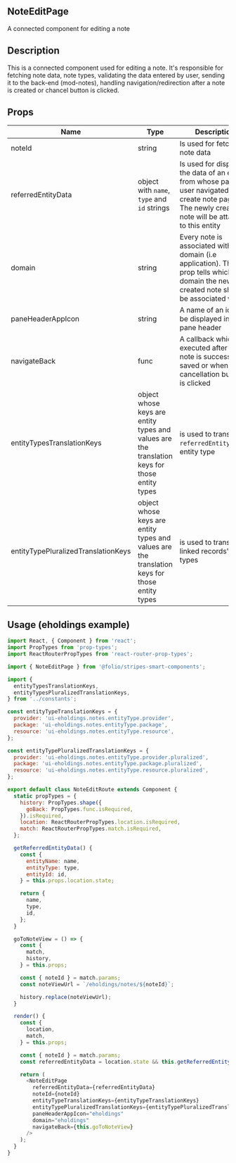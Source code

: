 ## NoteEditPage
A connected component for editing a note

## Description
This is a connected component used for editing a note. It's responsible for fetching note data, note types, validating the data entered by user, sending it to the back-end (mod-notes), handling navigation/redirection after a note is created or chancel button is clicked.

## Props
|         Name           |            Type             |                    Description                        |
| ---------------------- | --------------------------- | ----------------------------------------------------- |
| noteId     | string | Is used for fetching note data |
| referredEntityData     | object with `name`, `type` and `id` strings | Is used for displaying the data of an entity from whose page a user navigated to the create note page. The newly created note will be attached to this entity |
| domain | string | Every note is associated with a domain (i.e application). This prop tells which domain the newly created note should be associated with |
| paneHeaderAppIcon | string | A name of an icon to be displayed in the pane header |
| navigateBack | func | A callback which is executed after the note is successfully saved or when cancellation button is clicked |
| entityTypesTranslationKeys | object whose keys are entity types and values are the translation keys for those entity types | is used to translate `referredEntityData`'s entity type |
| entityTypePluralizedTranslationKeys | object whose keys are entity types and values are the translation keys for those entity types | is used to translate linked records' entity types |

## Usage (eholdings example)
```js
import React, { Component } from 'react';
import PropTypes from 'prop-types';
import ReactRouterPropTypes from 'react-router-prop-types';

import { NoteEditPage } from '@folio/stripes-smart-components';

import {
  entityTypesTranslationKeys,
  entityTypesPluralizedTranslationKeys,
} from '../constants';

const entityTypeTranslationKeys = {
  provider: 'ui-eholdings.notes.entityType.provider',
  package: 'ui-eholdings.notes.entityType.package',
  resource: 'ui-eholdings.notes.entityType.resource',
};

const entityTypePluralizedTranslationKeys = {
  provider: 'ui-eholdings.notes.entityType.provider.pluralized',
  package: 'ui-eholdings.notes.entityType.package.pluralized',
  resource: 'ui-eholdings.notes.entityType.resource.pluralized',
};

export default class NoteEditRoute extends Component {
  static propTypes = {
    history: PropTypes.shape({
      goBack: PropTypes.func.isRequired,
    }).isRequired,
    location: ReactRouterPropTypes.location.isRequired,
    match: ReactRouterPropTypes.match.isRequired,
  };

  getReferredEntityData() {
    const {
      entityName: name,
      entityType: type,
      entityId: id,
    } = this.props.location.state;

    return {
      name,
      type,
      id,
    };
  }

  goToNoteView = () => {
    const {
      match,
      history,
    } = this.props;

    const { noteId } = match.params;
    const noteViewUrl = `/eholdings/notes/${noteId}`;

    history.replace(noteViewUrl);
  }

  render() {
    const {
      location,
      match,
    } = this.props;

    const { noteId } = match.params;
    const referredEntityData = location.state && this.getReferredEntityData();

    return (
      <NoteEditPage
        referredEntityData={referredEntityData}
        noteId={noteId}
        entityTypeTranslationKeys={entityTypeTranslationKeys}
        entityTypePluralizedTranslationKeys={entityTypePluralizedTranslationKeys}
        paneHeaderAppIcon="eholdings"
        domain="eholdings"
        navigateBack={this.goToNoteView}
      />
    );
  }
}
```
